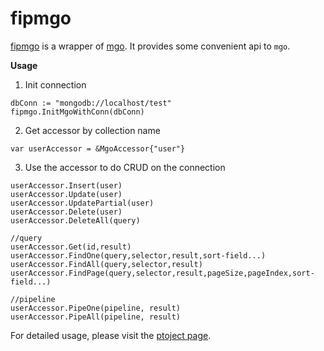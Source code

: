 # fipmgo

[fipmgo](https://fipress.org/project/fipmgo) is a wrapper of [mgo](). It provides some convenient api to `mgo`.

**Usage**

1. Init connection
```
dbConn := "mongodb://localhost/test"
fipmgo.InitMgoWithConn(dbConn)
```

2. Get accessor by collection name
```
var userAccessor = &MgoAccessor{"user"}
```

3. Use the accessor to do CRUD on the connection
```
userAccessor.Insert(user)
userAccessor.Update(user)
userAccessor.UpdatePartial(user)
userAccessor.Delete(user)
userAccessor.DeleteAll(query)

//query
userAccessor.Get(id,result)
userAccessor.FindOne(query,selector,result,sort-field...)
userAccessor.FindAll(query,selector,result)
userAccessor.FindPage(query,selector,result,pageSize,pageIndex,sort-field...)

//pipeline
userAccessor.PipeOne(pipeline, result)
userAccessor.PipeAll(pipeline, result)
```

For detailed usage, please visit the [ptoject page](https://fipress.org/project/fipmgo).